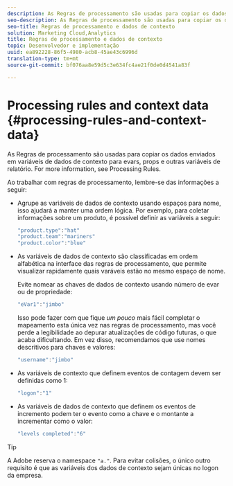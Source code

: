 ```yaml
---
description: As Regras de processamento são usadas para copiar os dados enviados em variáveis de dados de contexto para evars, props e outras variáveis de relatório.
seo-description: As Regras de processamento são usadas para copiar os dados enviados em variáveis de dados de contexto para evars, props e outras variáveis de relatório.
seo-title: Regras de processamento e dados de contexto
solution: Marketing Cloud,Analytics
title: Regras de processamento e dados de contexto
topic: Desenvolvedor e implementação
uuid: ea892228-86f5-4980-acb8-45ae43c6996d
translation-type: tm+mt
source-git-commit: bf076aa8e59d5c3e634fc4ae21f0de0d4541a83f

---
```



# Processing rules and context data {#processing-rules-and-context-data}

As Regras de processamento são usadas para copiar os dados enviados em variáveis de dados de contexto para evars, props e outras variáveis de relatório. For more information, see Processing Rules.[](https://docs.adobe.com/content/help/en/analytics/admin/admin-tools/processing-rules/processing-rules.html)

Ao trabalhar com regras de processamento, lembre-se das informações a seguir:

* Agrupe as variáveis de dados de contexto usando espaços para nome, isso ajudará a manter uma ordem lógica. Por exemplo, para coletar informações sobre um produto, é possível definir as variáveis a seguir:

   ```js
   "product.type":"hat" 
   "product.team":"mariners" 
   "product.color":"blue"
   ```

* As variáveis de dados de contexto são classificadas em ordem alfabética na interface das regras de processamento, que permite visualizar rapidamente quais varáveis estão no mesmo espaço de nome.

   Evite nomear as chaves de dados de contexto usando número de evar ou de propriedade:

   ```js
   "eVar1":"jimbo"
   ```

   Isso pode fazer com que fique *um pouco* mais fácil completar o mapeamento esta única vez nas regras de processamento, mas você perde a legibilidade ao depurar atualizações de código futuras, o que acaba dificultando. Em vez disso, recomendamos que use nomes descritivos para chaves e valores:

   ```js
   "username":"jimbo"
   ```

* As variáveis de contexto que definem eventos de contagem devem ser definidas como 1:

   ```js
   "logon":"1"
   ```

* As variáveis de dados de contexto que definem os eventos de incremento podem ter o evento como a chave e o montante a incrementar como o valor:

   ```js
   "levels completed":"6"
   ```

>[!TIP]
>
>A Adobe reserva o namespace `"a."`. Para evitar colisões, o único outro requisito é que as variáveis dos dados de contexto sejam únicas no logon da empresa.

